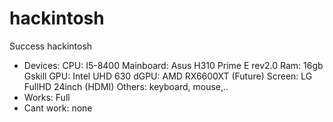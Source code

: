 # hackintosh
Success hackintosh 

* Devices:
  CPU: I5-8400
  Mainboard: Asus H310 Prime E rev2.0
  Ram: 16gb Gskill
  GPU: Intel UHD 630
  dGPU: AMD RX6600XT (Future)
  Screen: LG FullHD 24inch (HDMI)
  Others: keyboard, mouse,..
* Works: Full 
* Cant work: none

